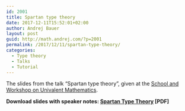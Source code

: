 ```yaml
---
id: 2001
title: Spartan type theory
date: 2017-12-11T15:52:01+02:00
author: Andrej Bauer
layout: post
guid: http://math.andrej.com/?p=2001
permalink: /2017/12/11/spartan-type-theory/
categories:
  - Type theory
  - Talks
  - Tutorial
---
```

The slides from the talk &#8220;Spartan type theory&#8221;, given at the [School and Workshop on Univalent Mathematics](https://unimath.github.io/bham2017/).

**Download slides with speaker notes: [Spartan Type Theory](http://math.andrej.com/wp-content/uploads/2017/12/Spartan-Type-Theory.pdf) [PDF]**

